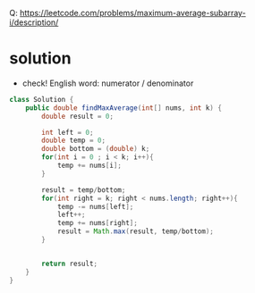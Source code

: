 Q: https://leetcode.com/problems/maximum-average-subarray-i/description/

# solution
- check! English word: numerator / denominator
```java
class Solution {
    public double findMaxAverage(int[] nums, int k) {
        double result = 0;

        int left = 0;
        double temp = 0;
        double bottom = (double) k;
        for(int i = 0 ; i < k; i++){
            temp += nums[i];
        }

        result = temp/bottom;
        for(int right = k; right < nums.length; right++){
            temp -= nums[left];
            left++;
            temp += nums[right];
            result = Math.max(result, temp/bottom);
        }


        return result;   
    }
}
```